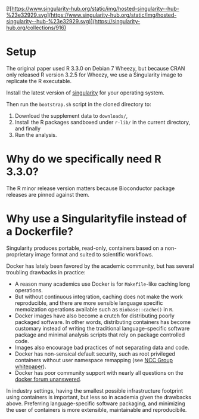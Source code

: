 [![https://www.singularity-hub.org/static/img/hosted-singularity--hub-%23e32929.svg](https://www.singularity-hub.org/static/img/hosted-singularity--hub-%23e32929.svg)](https://singularity-hub.org/collections/916)

# Setup

The original paper used R 3.3.0 on Debian 7 Wheezy, but because CRAN
only released R version 3.2.5 for Wheezy, we use a Singularity image to
replicate the R executable.

Install the latest version of
[singularity](http://singularity.lbl.gov/) for your operating system.

Then run the `bootstrap.sh` script in the cloned directory to:

1. Download the supplement data to `downloads/`,
2. Install the R packages sandboxed under `r-lib/` in the current
   directory, and finally
3. Run the analysis.

# Why do we specifically need R 3.3.0?

The R minor release version matters because Bioconductor package
releases are pinned against them.

# Why use a Singularityfile instead of a Dockerfile?

Singularity produces portable, read-only, containers based on a
non-proprietary image format and suited to scientific workflows.

Docker has lately been favored by the academic community, but has
several troubling drawbacks in practice:

- A reason many academics use Docker is for `Makefile`-like caching
  long operations.
- But without continuous integration, caching does not make the work
  reproducible, and there are more sensible language specific
  memoization operations available such as `Biobase::cache()` in `R`.
- Docker images have also become a crutch for distributing poorly
  packaged software.  In other words, distributing containers has
  become customary instead of writing the traditional
  language-specific software package and minimal analysis scripts that
  rely on package controlled code.
- Images also encourage bad practices of not separating data and code.
- Docker has non-sensical default security, such as root privileged
  containers without user namespace remapping (see
  [NCC Group whitepaper](https://www.nccgroup.trust/uk/our-research/abusing-privileged-and-unprivileged-linux-containers/)).
- Docker has poor community support with nearly all questions on
  the [docker forum unanswered](https://forums.docker.com/).

In industry settings, having the smallest possible infrastructure
footprint using containers is important, but less so in academia given
the drawbacks above.  Preferring language-specific software packaging,
and minimizing the user of containers is more extensible, maintainable
and reproducibile.
